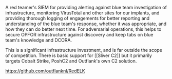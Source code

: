 A red teamer's SIEM for providing alerting against blue team investigation of infrastructure, monitoring VirusTotal and other sites for our implants, and providing thorough logging of engagements for better reporting and understanding of the blue team's response, whether it was appropriate, and how they can do better next time. For adversarial operations, this helps to secure OPFOR infrastructure against discovery and keep tabs on blue team's knowledge and DCORA.

This is a significant infrastructure investment, and is far outside the scope of competition. There is basic support for [[Sliver C2]] but it primarily targets Cobalt Strike, PoshC2 and Outflank's own C2 solution. 

https://github.com/outflanknl/RedELK
